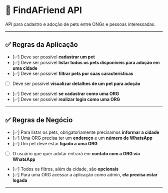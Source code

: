 # 🐶 FindAFriend API

API para cadastro e adoção de pets entre ONGs e pessoas interessadas.

---

## ✅ Regras da Aplicação

- [✅] Deve ser possível **cadastrar um pet**
- [✅] Deve ser possível **listar todos os pets disponíveis para adoção em uma cidade**
- [✅] Deve ser possível **filtrar pets por suas características**
- [ ] Deve ser possível **visualizar detalhes de um pet para adoção**
- [✅] Deve ser possível **se cadastrar como uma ORG**
- [✅] Deve ser possível **realizar login como uma ORG**

---

## ✅ Regras de Negócio

- [✅] Para listar os pets, obrigatoriamente precisamos **informar a cidade**
- [✅] Uma ORG precisa ter um **endereço** e um **número de WhatsApp**
- [✅] Um pet deve estar **ligado a uma ORG**
- [ ] O usuário que quer adotar entrará em **contato com a ORG via WhatsApp**
- [✅] Todos os filtros, além da cidade, são **opcionais**
- [✅] Para uma ORG acessar a aplicação como admin, **ela precisa estar logada**

---
